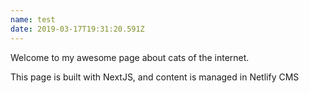 ```yaml
---
name: test
date: 2019-03-17T19:31:20.591Z
---
```

Welcome to my awesome page about cats of the internet.

This page is built with NextJS, and content is managed in Netlify CMS
